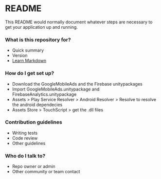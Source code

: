 # README #

This README would normally document whatever steps are necessary to get your application up and running.

### What is this repository for? ###

* Quick summary
* Version
* [Learn Markdown](https://bitbucket.org/tutorials/markdowndemo)

### How do I get set up? ###

- Download the GoogleMobileAds and the Firebase unitypackages
- Import GoogleMobileAds.unitypackage and FirebaseAnalytics.unitypackage
- Assets > Play Service Resolver > Android Resolver > Resolve to resolve the android dependecies
- Assets Store > TouchScript > get the .dll files

### Contribution guidelines ###

* Writing tests
* Code review
* Other guidelines

### Who do I talk to? ###

* Repo owner or admin
* Other community or team contact